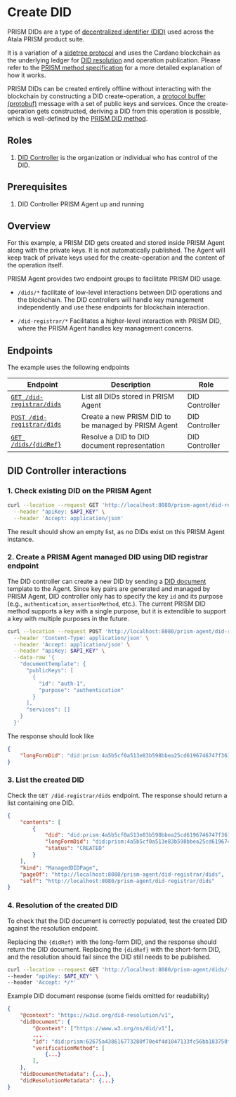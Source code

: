 # Create DID

PRISM DIDs are a type of [decentralized identifier (DID)](/docs/concepts/glossary#decentralized-identifier) used across the Atala PRISM product suite.

It is a variation of a [sidetree protocol](https://identity.foundation/sidetree/spec/) and uses the Cardano blockchain as the underlying ledger for [DID resolution](/docs/concepts/glossary#did-resolution) and operation publication.
Please refer to the [PRISM method specification](https://github.com/input-output-hk/prism-did-method-spec/blob/main/w3c-spec/PRISM-method.md) for a more detailed explanation of how it works.

PRISM DIDs can be created entirely offline without interacting with the blockchain by constructing a DID create-operation, a [protocol buffer (protobuf)](/docs/concepts/glossary#protocol-buffer) message with a set of public keys and services.
Once the create-operation gets constructed, deriving a DID from this operation is possible, which is well-defined by the [PRISM DID method](https://github.com/input-output-hk/prism-did-method-spec/blob/main/w3c-spec/PRISM-method.md).

## Roles

1. [DID Controller](/docs/concepts/glossary#did-controller) is the organization or individual who has control of the DID.

## Prerequisites

1. DID Controller PRISM Agent up and running

## Overview

For this example, a PRISM DID gets created and stored inside PRISM Agent along with the private keys. It is not automatically published.
The Agent will keep track of private keys used for the create-operation and the content of the operation itself.

PRISM Agent provides two endpoint groups to facilitate PRISM DID usage.

- `/dids/*`
facilitate of low-level interactions between DID operations and the blockchain.
The DID controllers will handle key management independently and use these endpoints for blockchain interaction.

- `/did-registrar/*`
Facilitates a higher-level interaction with PRISM DID, where the PRISM Agent handles key management concerns.

## Endpoints

The example uses the following endpoints

| Endpoint                                                                               | Description                                         | Role           |
|----------------------------------------------------------------------------------------|-----------------------------------------------------|----------------|
| [`GET /did-registrar/dids`](/agent-api/#tag/DID-Registrar/operation/listManagedDid)    | List all DIDs stored in PRISM Agent                 | DID Controller |
| [`POST /did-registrar/dids`](/agent-api/#tag/DID-Registrar/operation/createManagedDid) | Create a new PRISM DID to be managed by PRISM Agent | DID Controller |
| [`GET /dids/{didRef}`](/agent-api/#tag/DID/operation/getDid)                           | Resolve a DID to DID document representation        | DID Controller |

## DID Controller interactions

### 1. Check existing DID on the PRISM Agent

```bash
curl --location --request GET 'http://localhost:8080/prism-agent/did-registrar/dids' \
  --header "apiKey: $API_KEY" \
  --header 'Accept: application/json'
```
The result should show an empty list, as no DIDs exist on this PRISM Agent instance.

### 2. Create a PRISM Agent managed DID using DID registrar endpoint

The DID controller can create a new DID by sending a [DID document](/docs/concepts/glossary#did-document) template to the Agent.
Since key pairs are generated and managed by PRISM Agent, DID controller only has to specify the key `id` and its purpose (e.g., `authentication`, `assertionMethod`, etc.).
The current PRISM DID method supports a key with a single purpose, but it is extendible to support a key with multiple purposes in the future.

```bash
curl --location --request POST 'http://localhost:8080/prism-agent/did-registrar/dids' \
  --header 'Content-Type: application/json' \
  --header 'Accept: application/json' \
  --header "apiKey: $API_KEY" \
  --data-raw '{
    "documentTemplate": {
      "publicKeys": [
        {
          "id": "auth-1",
          "purpose": "authentication"
        }
      ],
      "services": []
    }
  }'
```

The response should look like

```json
{
    "longFormDid": "did:prism:4a5b5cf0a513e83b598bbea25cd6196746747f361a73ef77068268bc9bd732ff:Cr4BCrsBElsKBmF1dGgtMRAEQk8KCXNlY3AyNTZrMRIg0opTuxu-zt6aRbT1tPniG4eu4CYsQPM3rrLzvzNiNgwaIIFTnyT2N4U7qCQ78qtWC3-p0el6Hvv8qxG5uuEw-WgMElwKB21hc3RlcjAQAUJPCglzZWNwMjU2azESIKhBU0eCOO6Vinz_8vhtFSAhYYqrkEXC8PHGxkuIUev8GiAydFHLXb7c22A1Uj_PR21NZp6BCDQqNq2xd244txRgsQ"
}
```

### 3. List the created DID

Check the `GET /did-registrar/dids` endpoint. The response should return a list containing one DID.

```json
{
    "contents": [
        {
            "did": "did:prism:4a5b5cf0a513e83b598bbea25cd6196746747f361a73ef77068268bc9bd732ff",
            "longFormDid": "did:prism:4a5b5cf0a513e83b598bbea25cd6196746747f361a73ef77068268bc9bd732ff:Cr4BCrsBElsKBmF1dGgtMRAEQk8KCXNlY3AyNTZrMRIg0opTuxu-zt6aRbT1tPniG4eu4CYsQPM3rrLzvzNiNgwaIIFTnyT2N4U7qCQ78qtWC3-p0el6Hvv8qxG5uuEw-WgMElwKB21hc3RlcjAQAUJPCglzZWNwMjU2azESIKhBU0eCOO6Vinz_8vhtFSAhYYqrkEXC8PHGxkuIUev8GiAydFHLXb7c22A1Uj_PR21NZp6BCDQqNq2xd244txRgsQ",
            "status": "CREATED"
        }
    ],
    "kind": "ManagedDIDPage",
    "pageOf": "http://localhost:8080/prism-agent/did-registrar/dids",
    "self": "http://localhost:8080/prism-agent/did-registrar/dids"
}
```

### 4. Resolution of the created DID

To check that the DID document is correctly populated, test the created DID against the resolution endpoint.

Replacing the `{didRef}` with the long-form DID, and the response should return the DID document.
Replacing the `{didRef}` with the short-form DID, and the resolution should fail since the DID still needs to be published.

```bash
curl --location --request GET 'http://localhost:8080/prism-agent/dids/{didRef}' \
--header "apiKey: $API_KEY" \
--header 'Accept: */*'
```

Example DID document response (some fields omitted for readability)

```json
{
    "@context": "https://w3id.org/did-resolution/v1",
    "didDocument": {
        "@context": ["https://www.w3.org/ns/did/v1"],
        ...
        "id": "did:prism:62675a438616773280f70e4f4d1047133fc56bb183758fcccd5d5714ea5b1959:Cr0BCroBEloKBWtleS0xEARCTwoJc2VjcDI1NmsxEiDRh7iIj8WKJ28nde1uc6ZnEBWIwEVMXlIEmrqCo-bE5Bogn6o2TzP0HzekLOhA-06MrIpOuaaHL_Rhy01wyjV4ypsSXAoHbWFzdGVyMBABQk8KCXNlY3AyNTZrMRIg0y28R1CS3F0-kwNcQShdRhtcvz-LQlI86z1DIYrKM7oaIPkmCAegj-sSaAy0zTxrR9F4TSXB-62vCQxIsEovkEcA",
        "verificationMethod": [
            {...}
        ],
    },
    "didDocumentMetadata": {...},
    "didResolutionMetadata": {...}
}
```
